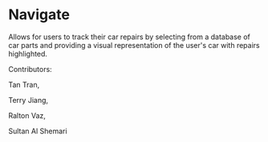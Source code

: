 # Navigate

Allows for users to track their car repairs by selecting from a database of car parts and providing a visual representation of the user's car with repairs highlighted. 

Contributors:

Tan Tran,

Terry Jiang,

Ralton Vaz,

Sultan Al Shemari 
